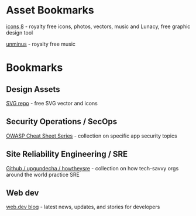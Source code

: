 # Asset Bookmarks

[icons 8](https://icons8.com/) - royalty free icons, photos, vectors, music and Lunacy, free graphic design tool

[unminus](https://www.unminus.com/) - royalty free music

# Bookmarks

## Design Assets

[SVG repo](https://www.svgrepo.com) - free SVG vector and icons

## Security Operations / SecOps

[OWASP Cheat Sheet Series](https://cheatsheetseries.owasp.org/index.html) - collection on specific app security topics

## Site Reliability Engineering / SRE

[Github / upgundecha / howtheysre](https://github.com/upgundecha/howtheysre) - collection on how tech-savvy orgs around the world practice SRE

## Web dev

[web.dev blog](hhttps://web.dev/blog/) - latest news, updates, and stories for developers
